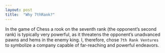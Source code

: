 ```yaml
---
layout: post
title:  "Why 7thRank?"
---
```

In the game of Chess a rook on the seventh rank (the opponent’s second rank) is typically very powerful, as it threatens the opponent’s unadvanced pawns and hems in the enemy king. I, therefore, chose `7th Rank Ventures` to symbolize a company capable of far-reaching and powerful endeavors.

